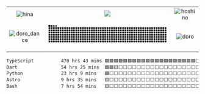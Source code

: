 <!-- ![](https://github.com/TNTKien/TNTKien.github.io/blob/732f16ab6676e1c6fbf71d9739ef234fdbe87060/assets/images/tunonsense.gif) -->
<!--[![Discord Presence](https://lanyard.cnrad.dev/api/559979358404608001)](https://discord.com/users/559979358404608001)-->


<table>
  <tr>
    <td align="center"><img src="https://cdn.discordapp.com/emojis/1263060723098058813.webp?size=128&animated=true" alt="hina"></td>
    <td align="center"><img src="https://github-readme-stats.vercel.app/api?username=TNTKien&show_icons=true&theme=dracula" style="width: 100%;" /></td>
    <td align="center"><img src="https://cdn.discordapp.com/emojis/1261961896278626376.webp?size=128&animated=true" alt="hoshino"></td>
  </tr>
  <tr>
    <td align="center"><img src="https://cdn.discordapp.com/emojis/1295345795180003389.webp?size=128&animated=true" alt="doro_dance"></td>
    <td align="center"><img src="https://raw.githubusercontent.com/TNTKien/TNTKien/output/snake.svg" alt="Snake animation"></td>
    <td align="center"><img src="https://cdn.discordapp.com/emojis/1328165235198267392.webp?size=128&animated=true" alt="doro"></td>
  </tr>
</table>

 <!--START_SECTION:waka-->

```txt
TypeScript          470 hrs 43 mins 🟩🟩🟩🟩🟩🟩🟩🟩🟩🟩🟩🟩🟩🟩🟩🟩🟩🟩🟩🟩⬜⬜⬜⬜⬜   79.80 %
Dart                54 hrs 25 mins  🟩🟩🟨⬜⬜⬜⬜⬜⬜⬜⬜⬜⬜⬜⬜⬜⬜⬜⬜⬜⬜⬜⬜⬜⬜   09.23 %
Python              23 hrs 9 mins   🟩⬜⬜⬜⬜⬜⬜⬜⬜⬜⬜⬜⬜⬜⬜⬜⬜⬜⬜⬜⬜⬜⬜⬜⬜   03.93 %
Astro               9 hrs 35 mins   🟨⬜⬜⬜⬜⬜⬜⬜⬜⬜⬜⬜⬜⬜⬜⬜⬜⬜⬜⬜⬜⬜⬜⬜⬜   01.63 %
Bash                7 hrs 54 mins   🟨⬜⬜⬜⬜⬜⬜⬜⬜⬜⬜⬜⬜⬜⬜⬜⬜⬜⬜⬜⬜⬜⬜⬜⬜   01.34 %
```

<!--END_SECTION:waka-->
